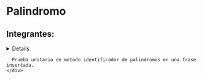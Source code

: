 # Palindromo
<body>
  <div>
    <h2>Integrantes:</h2>
    <details>
      -Luis Burgos<br/>
      -Fernando Robles
        -Felipe Sanzana 
    </details>



      Prueba unitaria de metodo identificador de palindromos en una frase insertada.
    </div>
</body>
